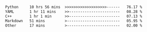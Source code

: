<!--START_SECTION:waka-->

```txt
Python     10 hrs 56 mins  >>>>>>>>>>>>>>>>>>>------   76.17 %
YAML       1 hr 11 mins    >>-----------------------   08.28 %
C++        1 hr 1 min      >>-----------------------   07.13 %
Markdown   51 mins         >------------------------   05.95 %
Other      17 mins         >------------------------   02.00 %
```

<!--END_SECTION:waka-->


